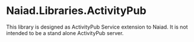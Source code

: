 # Naiad.Libraries.ActivityPub

This library is designed as ActivityPub Service extension to Naiad.  It is not intended to be a stand alone ActivityPub server.
